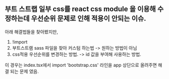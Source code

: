 ## 부트 스트랩 일부 css를 react css module 을 이용해 수정하는데 우선순위 문제로 인해 적용이 안되는 이슈.

아래 해결법들을 찾아봤지만,
1. !import
2. 부트스트램 sass 파일을 찾아 커스텀 하는법 -> 원하는 방법이 아님
3. css적용 우선순위를 변경하는 방법. -> id 값을 부여해 사용하는 방법.

이 경우는 index.tsx에서 import 'bootstrap.css' 라인을 app 상단으로 올려주면 해결 되는 문제 였음.